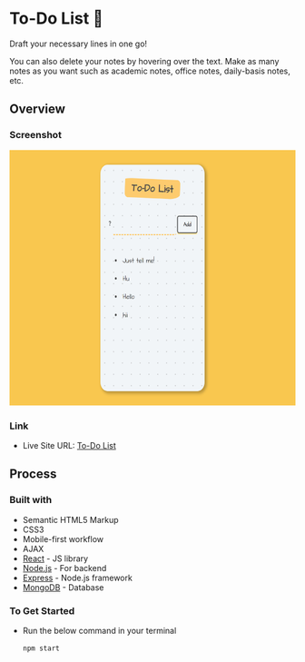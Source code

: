 # To-Do List 📝

Draft your necessary lines in one go!

You can also delete your notes by hovering over the text.
Make as many notes as you want such as academic notes, office notes, daily-basis notes, etc.

## Overview

### Screenshot
<img src="/public/TodoScreenshot.png" width=550 height=450/>


### Link
- Live Site URL: [To-Do List](https://to-dolist7.netlify.app/)

## Process

### Built with
- Semantic HTML5 Markup
- CSS3
- Mobile-first workflow
- AJAX
- [React](https://react.dev/) - JS library
- [Node.js](https://nodejs.org/en) - For backend
- [Express](https://expressjs.com/) - Node.js framework
- [MongoDB](https://mongodb.com/) - Database

### To Get Started

- Run the below command in your terminal

  ```
  npm start
  ```
